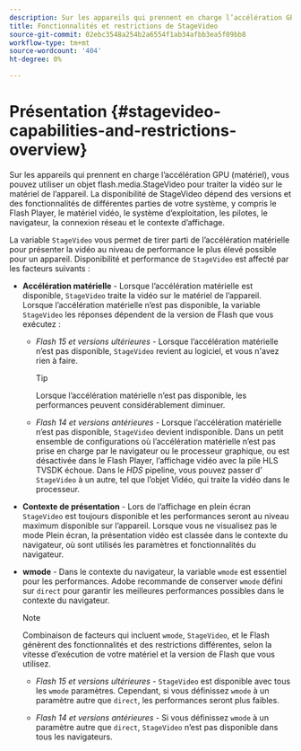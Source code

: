 ```yaml
---
description: Sur les appareils qui prennent en charge l’accélération GPU (matériel), vous pouvez utiliser un objet flash.media.StageVideo pour traiter la vidéo sur le matériel de l’appareil. La disponibilité de StageVideo dépend des versions et des fonctionnalités de différentes parties de votre système, y compris le Flash Player, le matériel vidéo, le système d’exploitation, les pilotes, le navigateur, la connexion réseau et le contexte d’affichage.
title: Fonctionnalités et restrictions de StageVideo
source-git-commit: 02ebc3548a254b2a6554f1ab34afbb3ea5f09bb8
workflow-type: tm+mt
source-wordcount: '404'
ht-degree: 0%

---
```


# Présentation {#stagevideo-capabilities-and-restrictions-overview}

Sur les appareils qui prennent en charge l’accélération GPU (matériel), vous pouvez utiliser un objet flash.media.StageVideo pour traiter la vidéo sur le matériel de l’appareil. La disponibilité de StageVideo dépend des versions et des fonctionnalités de différentes parties de votre système, y compris le Flash Player, le matériel vidéo, le système d’exploitation, les pilotes, le navigateur, la connexion réseau et le contexte d’affichage.

La variable `StageVideo` vous permet de tirer parti de l’accélération matérielle pour présenter la vidéo au niveau de performance le plus élevé possible pour un appareil. Disponibilité et performance de `StageVideo` est affecté par les facteurs suivants :

* **Accélération matérielle** - Lorsque l’accélération matérielle est disponible, `StageVideo` traite la vidéo sur le matériel de l’appareil. Lorsque l’accélération matérielle n’est pas disponible, la variable `StageVideo` les réponses dépendent de la version de Flash que vous exécutez :

   * *Flash 15 et versions ultérieures* - Lorsque l’accélération matérielle n’est pas disponible, `StageVideo` revient au logiciel, et vous n&#39;avez rien à faire.

     >[!TIP]
     >
     >Lorsque l’accélération matérielle n’est pas disponible, les performances peuvent considérablement diminuer.

   * *Flash 14 et versions antérieures* - Lorsque l’accélération matérielle n’est pas disponible, `StageVideo` devient indisponible. Dans un petit ensemble de configurations où l’accélération matérielle n’est pas prise en charge par le navigateur ou le processeur graphique, ou est désactivée dans le Flash Player, l’affichage vidéo avec la pile HLS TVSDK échoue. Dans le *HDS* pipeline, vous pouvez passer d’ `StageVideo` à un autre, tel que l’objet Vidéo, qui traite la vidéo dans le processeur.

* **Contexte de présentation** - Lors de l’affichage en plein écran `StageVideo` est toujours disponible et les performances seront au niveau maximum disponible sur l’appareil. Lorsque vous ne visualisez pas le mode Plein écran, la présentation vidéo est classée dans le contexte du navigateur, où sont utilisés les paramètres et fonctionnalités du navigateur.

* **wmode** - Dans le contexte du navigateur, la variable `wmode` est essentiel pour les performances. Adobe recommande de conserver `wmode` défini sur `direct` pour garantir les meilleures performances possibles dans le contexte du navigateur.

  >[!NOTE]
  >
  >Combinaison de facteurs qui incluent `wmode`, `StageVideo`, et le Flash génèrent des fonctionnalités et des restrictions différentes, selon la vitesse d’exécution de votre matériel et la version de Flash que vous utilisez.

   * *Flash 15 et versions ultérieures* - `StageVideo` est disponible avec tous les `wmode` paramètres. Cependant, si vous définissez `wmode` à un paramètre autre que `direct`, les performances seront plus faibles.

   * *Flash 14 et versions antérieures* - Si vous définissez `wmode` à un paramètre autre que `direct`, `StageVideo` n’est pas disponible dans tous les navigateurs.
